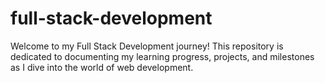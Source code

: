 # full-stack-development
Welcome to my Full Stack Development journey! This repository is dedicated to documenting my learning progress, projects, and milestones as I dive into the world of web development.
